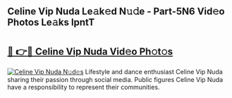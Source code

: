 ## Celine Vip Nuda Le𝚊k𝚎d N𝚞𝚍e - Part-5N6 Vid𝚎o Photos Le𝚊ks lpntT

# <h2><a href="http://fbfmm0.evod.top/?m=Celine+Vip+Nuda">🔗 👉🔴 Celine Vip Nuda Vid𝚎o Ph𝚘t𝚘s</a></h2>

[![Celine Vip Nuda N𝚞d𝚎s](https://i.imgur.com/8V9OHl7.gif)](http://fbfmm0.evod.top/?m=Celine+Vip+Nuda)
Lifestyle and dance enthusiast Celine Vip Nuda sharing their passion through social media. Public figures Celine Vip Nuda have a responsibility to represent their communities. 
